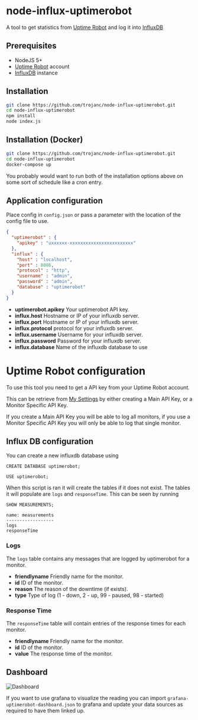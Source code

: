# node-influx-uptimerobot
A tool to get statistics from [Uptime Robot](https://uptimerobot.com/) and log it into [InfluxDB](https://www.influxdata.com/time-series-platform/influxdb/)

## Prerequisites
- NodeJS 5+
- [Uptime Robot](https://uptimerobot.com/) account
- [InfluxDB](https://www.influxdata.com/time-series-platform/influxdb/) instance

## Installation
```bash
git clone https://github.com/trojanc/node-influx-uptimerobot.git
cd node-influx-uptimerobot
npm install
node index.js
```

## Installation (Docker)
```bash
git clone https://github.com/trojanc/node-influx-uptimerobot.git
cd node-influx-uptimerobot
docker-compose up
```

You probably would want to run both of the installation options above on some sort of schedule like a cron entry.

## Application configuration
Place config in `config.json` or pass a parameter with the location of the config
file to use.

```json
{
  "uptimerobot" : {
    "apikey" : "uxxxxxx-xxxxxxxxxxxxxxxxxxxxxxxx"
  },
  "influx" : {
    "host" : "localhost",
    "port" : 8086,
    "protocol" : "http",
    "username" : "admin",
    "password" : "admin",
    "database" : "uptimerobot"
  }
}
```
- **uptimerobot.apikey** Your uptimerobot API key.
- **influx.host** Hostname or IP of your influxdb server.
- **influx.port** Hostname or IP of your influxdb server.
- **influx.protocol** protocol for your influxdb server.
- **influx.username** Username for your influxdb server.
- **influx.password** Password for your influxdb server.
- **influx.database** Name of the influxdb database to use

# Uptime Robot configuration
To use this tool you need to get a API key from your Uptime Robot account.

This can be retrieve from [My Settings](https://uptimerobot.com/dashboard#mySettings) by either creating a Main API Key, or a Monitor Specific API Key. 

If you create a Main API Key you will be able to log all monitors, if you use a Monitor Specific API Key you will only be able to log that single monitor.

## Influx DB configuration
You can create a new influxdb database using
```
CREATE DATABASE uptimerobot;
```

```
USE uptimerobot;
```

When this script is ran it will create the tables if it does not exist. The tables it will populate are `logs` and `responseTime`. This can be seen by running
```
SHOW MEASUREMENTS;
```
```
name: measurements
------------------
logs
responseTime

```

### Logs
The `logs` table contains any messages that are logged by uptimerobot for a monitor.
- **friendlyname** Friendly name for the monitor.
- **id** ID of the monitor.
- **reason** The reason of the downtime (if exists).
- **type** Type of log (1 - down, 2 - up, 99 - paused, 98 - started)

### Response Time
The `responseTime` table will contain entries of the response times for each monitor.
- **friendlyname** Friendly name for the monitor.
- **id** ID of the monitor.
- **value** The response time of the monitor.

## Dashboard
![Dashboard](./docs/dashboard.png)

If you want to use grafana to visualize the reading you can import `grafana-uptimerobot-dashboard.json` to grafana and update
your data sources as required to have them linked up.
